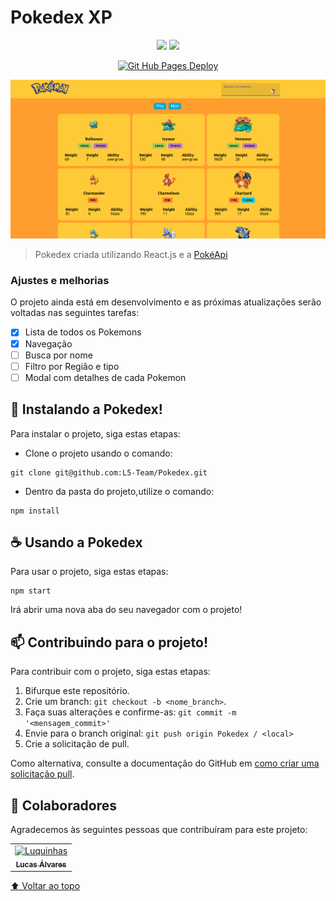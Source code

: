 # Pokedex XP

<div id="top" align="center">
  <img src="https://img.shields.io/badge/React-20232A?style=for-the-badge&logo=react&logoColor=61DAFB" />
  <img src="https://img.shields.io/badge/Material--UI-0081CB?style=for-the-badge&logo=material-ui&logoColor=white" />

  [![Git Hub Pages Deploy](https://github.com/L5-Team/Pokedex/actions/workflows/main.yml/badge.svg)](https://github.com/L5-Team/Pokedex/actions/workflows/main.yml)

</div>

<img src="demo.png" alt="Demo Pokedex">

> Pokedex criada utilizando React.js e a [PokéApi](https://pokeapi.co/)

### Ajustes e melhorias

O projeto ainda está em desenvolvimento e as próximas atualizações serão voltadas nas seguintes tarefas:

- [x] Lista de todos os Pokemons
- [x] Navegação
- [ ] Busca por nome
- [ ] Filtro por Região e tipo
- [ ] Modal com detalhes de cada Pokemon

## 🚀 Instalando a Pokedex!

Para instalar o projeto, siga estas etapas:

* Clone o projeto usando o comando:
```
git clone git@github.com:L5-Team/Pokedex.git
```
* Dentro da pasta do projeto,utilize o comando:

```
npm install
```

## ☕ Usando a Pokedex

Para usar o projeto, siga estas etapas:

```
npm start
```

Irá abrir uma nova aba do seu navegador com o projeto!

## 📫 Contribuindo para o projeto!

Para contribuir com o projeto, siga estas etapas:

1. Bifurque este repositório.
2. Crie um branch: `git checkout -b <nome_branch>`.
3. Faça suas alterações e confirme-as: `git commit -m '<mensagem_commit>'`
4. Envie para o branch original: `git push origin Pokedex / <local>`
5. Crie a solicitação de pull.

Como alternativa, consulte a documentação do GitHub em [como criar uma solicitação pull](https://help.github.com/en/github/collaborating-with-issues-and-pull-requests/creating-a-pull-request).

## 🤝 Colaboradores

Agradecemos às seguintes pessoas que contribuíram para este projeto:

<table>
  <tr>
    <td align="center">
      <a href="https://github.com/LucasAlvaresA">
        <img src="https://i.pinimg.com/originals/28/e1/40/28e1401359280ce27c22214cb5e86e1d.png" width="100px;" alt="Luquinhas"/><br>
        <sub>
          <b>Lucas Álvares</b>
        </sub>
      </a>
    </td>
  </tr>
</table>

[⬆ Voltar ao topo](#top)<br>
